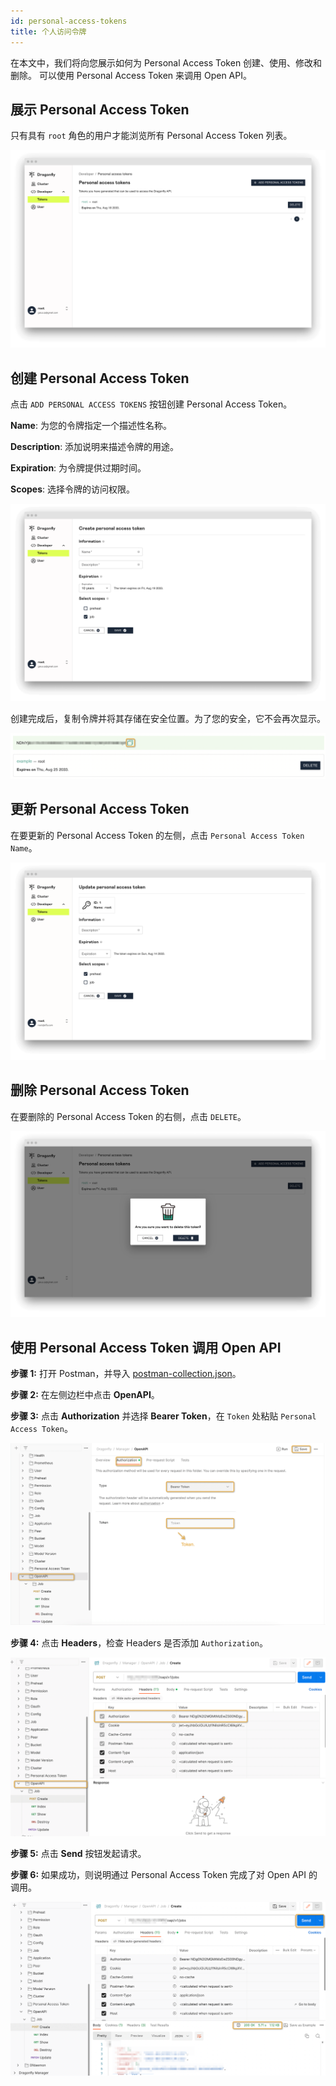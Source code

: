 ```yaml
---
id: personal-access-tokens
title: 个人访问令牌
---
```


在本文中，我们将向您展示如何为 Personal Access Token 创建、使用、修改和删除。
可以使用 Personal Access Token 来调用 Open API。

## 展示 Personal Access Token

只有具有 `root` 角色的用户才能浏览所有 Personal Access Token 列表。

![tokens](../resource/personal-access-tokens/tokens.png)

## 创建 Personal Access Token

点击 `ADD PERSONAL ACCESS TOKENS` 按钮创建 Personal Access Token。

**Name**: 为您的令牌指定一个描述性名称。

**Description**: 添加说明来描述令牌的用途。

**Expiration**: 为令牌提供过期时间。

**Scopes**: 选择令牌的访问权限。

![create-token](../resource/personal-access-tokens/create-token.png)

创建完成后，复制令牌并将其存储在安全位置。为了您的安全，它不会再次显示。

![copy-token](../resource/personal-access-tokens/copy-token.png)

## 更新 Personal Access Token

在要更新的 Personal Access Token 的左侧，点击 `Personal Access Token Name`。

![update-token](../resource/personal-access-tokens/update-token.png)

## 删除 Personal Access Token

在要删除的 Personal Access Token 的右侧，点击 `DELETE`。

![delete-token](../resource/personal-access-tokens/delete-token.png)

## 使用 Personal Access Token 调用 Open API

**步骤 1:** 打开 Postman，并导入 [postman-collection.json](https://github.com/gaius-qi/dragonfly-docs/blob/main/manager/postman/Dragonfly.postman_collection.json)。

**步骤 2:** 在左侧边栏中点击 **OpenAPI**。

**步骤 3:** 点击 **Authorization** 并选择 **Bearer Token**，在 `Token` 处粘贴 `Personal Access Token`。

![add-token-to-open-api](../resource/personal-access-tokens/add-token-to-open-api.png)

**步骤 4:** 点击 **Headers**，检查 Headers 是否添加 `Authorization`。

![verify-headers](../resource/personal-access-tokens/verify-headers.png)

**步骤 5:** 点击 **Send** 按钮发起请求。

**步骤 6:** 如果成功，则说明通过 Personal Access Token 完成了对 Open API 的调用。

![verify-open-api](../resource/personal-access-tokens/verify-request.png)
